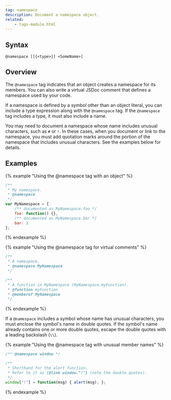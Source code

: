 ```yaml
---
tag: namespace
description: Document a namespace object.
related:
    - tags-module.html
---
```


## Syntax

`@namespace [[{<type>}] <SomeName>]`


## Overview

The `@namespace` tag indicates that an object creates a namespace for its members. You can also write
a virtual JSDoc comment that defines a namespace used by your code.

If a namespace is defined by a symbol other than an object literal, you can include a type
expression along with the `@namespace` tag. If the `@namespace` tag includes a type, it must also
include a name.

You may need to document a namespace whose name includes unusual characters, such as `#` or `!`. In
these cases, when you document or link to the namespace, you must add quotation marks around the
portion of the namespace that includes unusual characters. See the examples below for details.


## Examples

{% example "Using the @namespace tag with an object" %}

```js
/**
 * My namespace.
 * @namespace
 */
var MyNamespace = {
    /** documented as MyNamespace.foo */
    foo: function() {},
    /** documented as MyNamespace.bar */
    bar: 1
};
```
{% endexample %}

{% example "Using the @namespace tag for virtual comments" %}

```js
/**
 * A namespace.
 * @namespace MyNamespace
 */

/**
 * A function in MyNamespace (MyNamespace.myFunction).
 * @function myFunction
 * @memberof MyNamespace
 */
```
{% endexample %}

If a `@namespace` includes a symbol whose name has unusual characters, you must enclose the symbol's
name in double quotes. If the symbol's name already contains one or more double quotes, escape the
double quotes with a leading backslash (`\\`).

{% example "Using the @namespace tag with unusual member names" %}

```js
/** @namespace window */

/**
 * Shorthand for the alert function.
 * Refer to it as {@link window."!"} (note the double quotes).
 */
window["!"] = function(msg) { alert(msg); };
```
{% endexample %}
